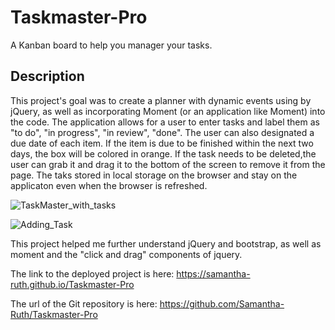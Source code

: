 # Taskmaster-Pro
A Kanban board to help you manager your tasks. 

## Description

This project's goal was to create a planner with dynamic events using by jQuery, as well as incorporating Moment (or an application like Moment) into the code. The application allows for a user to enter tasks and label them as "to do", "in progress", "in review", "done".  The user can also designated a due date of each item. If the item is due to be finished within the next two days, the box will be colored in orange.  If the task needs to be deleted,the user can grab it and drag it to the bottom of the screen to remove it from the page. The taks stored in local storage on the browser and stay on the applicaton even when the browser is refreshed. 


![TaskMaster_with_tasks](https://user-images.githubusercontent.com/64170123/188967718-a19e417d-3e08-40ad-8340-0f2a4a5bb856.jpg)

![Adding_Task](https://user-images.githubusercontent.com/64170123/188967713-2be4e8a2-b670-460f-9240-83bc500747a8.jpg)


This project helped me further understand jQuery and bootstrap, as well as moment and the "click and drag" components of jquery. 

The link to the deployed project is here: https://samantha-ruth.github.io/Taskmaster-Pro

The url of the Git repository is here: https://github.com/Samantha-Ruth/Taskmaster-Pro



